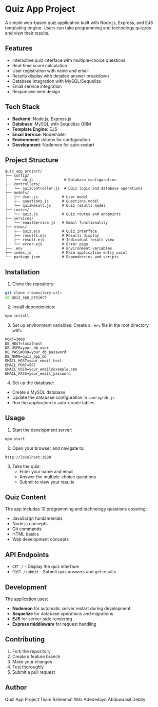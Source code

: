 # Quiz App Project

A simple web-based quiz application built with Node.js, Express, and EJS templating engine. Users can take programming and technology quizzes and view their results.

## Features

- Interactive quiz interface with multiple-choice questions
- Real-time score calculation
- User registration with name and email
- Results display with detailed answer breakdown
- Database integration with MySQL/Sequelize
- Email service integration
- Responsive web design

## Tech Stack

- **Backend**: Node.js, Express.js
- **Database**: MySQL with Sequelize ORM
- **Template Engine**: EJS
- **Email Service**: Nodemailer
- **Environment**: dotenv for configuration
- **Development**: Nodemon for auto-restart

## Project Structure

```
quiz_app_project/
├── config/
│   └── db.js              # Database configuration
├── controllers/
│   └── quizController.js  # Quiz logic and database operations
├── models/
│   ├── User.js           # User model
│   ├── questions.js      # Questions model
│   └── quizResult.js     # Quiz results model
├── routes/
│   └── quiz.js           # Quiz routes and endpoints
├── services/
│   └── emailService.js   # Email functionality
├── views/
│   ├── quiz.ejs          # Quiz interface
│   ├── results.ejs       # Results display
│   ├── result.ejs        # Individual result view
│   └── error.ejs         # Error page
├── .env                  # Environment variables
├── index.js              # Main application entry point
└── package.json          # Dependencies and scripts
```

## Installation

1. Clone the repository:
```bash
git clone <repository-url>
cd quiz_app_project
```

2. Install dependencies:
```bash
npm install
```

3. Set up environment variables:
Create a `.env` file in the root directory with:
```env
PORT=3000
DB_HOST=localhost
DB_USER=your_db_user
DB_PASSWORD=your_db_password
DB_NAME=quiz_app_db
EMAIL_HOST=your_email_host
EMAIL_PORT=587
EMAIL_USER=your_email@example.com
EMAIL_PASS=your_email_password
```

4. Set up the database:
- Create a MySQL database
- Update the database configuration in `config/db.js`
- Run the application to auto-create tables

## Usage

1. Start the development server:
```bash
npm start
```

2. Open your browser and navigate to:
```
http://localhost:3000
```

3. Take the quiz:
   - Enter your name and email
   - Answer the multiple-choice questions
   - Submit to view your results

## Quiz Content

The app includes 10 programming and technology questions covering:
- JavaScript fundamentals
- Node.js concepts
- Git commands
- HTML basics
- Web development concepts

## API Endpoints

- `GET /` - Display the quiz interface
- `POST /submit` - Submit quiz answers and get results

## Development

The application uses:
- **Nodemon** for automatic server restart during development
- **Sequelize** for database operations and migrations
- **EJS** for server-side rendering
- **Express middleware** for request handling

## Contributing

1. Fork the repository
2. Create a feature branch
3. Make your changes
4. Test thoroughly
5. Submit a pull request



## Author

Quiz App Project Team
Raheemat
Wilx
Adededayo
Abduwaasil
Debby